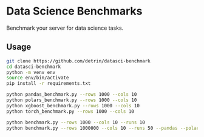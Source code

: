 # Data Science Benchmarks
Benchmark your server for data science tasks.

## Usage
```bash
git clone https://github.com/detrin/datasci-benchmark
cd datasci-benchmark
python -m venv env
source env/bin/activate
pip install -r requirements.txt

python pandas_benchmark.py --rows 1000 --cols 10
python polars_benchmark.py --rows 1000 --cols 10
python xgboost_benchmark.py --rows 1000 --cols 10
python torch_benchmark.py --rows 1000 --cols 10

python benchmark.py --rows 1000 --cols 10 --runs 10
python benchmark.py --rows 1000000 --cols 10 --runs 50 --pandas --polars --xgboost
```